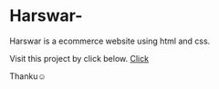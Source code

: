 # Harswar-
Harswar is a ecommerce website using html and css.

Visit this project by click below.
 <a href="https://harswar.netlify.app/"
              target="_blank">Click
            </a>


Thanku☺️
